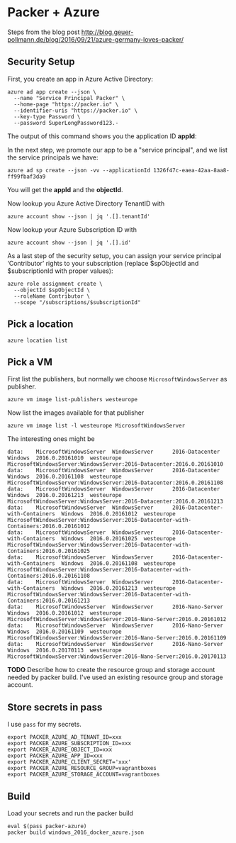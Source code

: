 # Packer + Azure

Steps from the blog post http://blog.geuer-pollmann.de/blog/2016/09/21/azure-germany-loves-packer/

## Security Setup

First, you create an app in Azure Active Directory:

```
azure ad app create --json \
  --name "Service Principal Packer" \
  --home-page "https://packer.io" \
  --identifier-uris "https://packer.io" \
  --key-type Password \
  --password SuperLongPassword123.-
```

The output of this command shows you the application ID **appId**:

In the next step, we promote our app to be a "service principal", and we list
the service principals we have:

```
azure ad sp create --json -vv --applicationId 1326f47c-eaea-42aa-8aa8-ff99fbaf3da9
```

You will get the **appId** and the **objectId**.

Now lookup you Azure Active Directory TenantID with

```
azure account show --json | jq '.[].tenantId'
```

Now lookup your Azure Subscription ID with

```
azure account show --json | jq '.[].id'
```

As a last step of the security setup, you can assign your service principal ‘Contributor’ rights to your subscription (replace $spObjectId and $subscriptionId with proper values):

```
azure role assignment create \
  --objectId $spObjectId \
  --roleName Contributor \
  --scope "/subscriptions/$subscriptionId"
```

## Pick a location

```
azure location list
```

## Pick a VM

First list the publishers, but normally we choose `MicrosoftWindowsServer` as publisher.

```
azure vm image list-publishers westeurope
```

Now list the images available for that publisher

```
azure vm image list -l westeurope MicrosoftWindowsServer
```

The interesting ones might be

```
data:    MicrosoftWindowsServer  WindowsServer      2016-Datacenter                  Windows  2016.0.20161010  westeurope  MicrosoftWindowsServer:WindowsServer:2016-Datacenter:2016.0.20161010                
data:    MicrosoftWindowsServer  WindowsServer      2016-Datacenter                  Windows  2016.0.20161108  westeurope  MicrosoftWindowsServer:WindowsServer:2016-Datacenter:2016.0.20161108                
data:    MicrosoftWindowsServer  WindowsServer      2016-Datacenter                  Windows  2016.0.20161213  westeurope  MicrosoftWindowsServer:WindowsServer:2016-Datacenter:2016.0.20161213                
data:    MicrosoftWindowsServer  WindowsServer      2016-Datacenter-with-Containers  Windows  2016.0.20161012  westeurope  MicrosoftWindowsServer:WindowsServer:2016-Datacenter-with-Containers:2016.0.20161012
data:    MicrosoftWindowsServer  WindowsServer      2016-Datacenter-with-Containers  Windows  2016.0.20161025  westeurope  MicrosoftWindowsServer:WindowsServer:2016-Datacenter-with-Containers:2016.0.20161025
data:    MicrosoftWindowsServer  WindowsServer      2016-Datacenter-with-Containers  Windows  2016.0.20161108  westeurope  MicrosoftWindowsServer:WindowsServer:2016-Datacenter-with-Containers:2016.0.20161108
data:    MicrosoftWindowsServer  WindowsServer      2016-Datacenter-with-Containers  Windows  2016.0.20161213  westeurope  MicrosoftWindowsServer:WindowsServer:2016-Datacenter-with-Containers:2016.0.20161213
data:    MicrosoftWindowsServer  WindowsServer      2016-Nano-Server                 Windows  2016.0.20161012  westeurope  MicrosoftWindowsServer:WindowsServer:2016-Nano-Server:2016.0.20161012               
data:    MicrosoftWindowsServer  WindowsServer      2016-Nano-Server                 Windows  2016.0.20161109  westeurope  MicrosoftWindowsServer:WindowsServer:2016-Nano-Server:2016.0.20161109               
data:    MicrosoftWindowsServer  WindowsServer      2016-Nano-Server                 Windows  2016.0.20170113  westeurope  MicrosoftWindowsServer:WindowsServer:2016-Nano-Server:2016.0.20170113               
```


**TODO** Describe how to create the resource group and storage account needed by packer build. I've used an existing resource group and storage account.

## Store secrets in pass

I use `pass` for my secrets.

```
export PACKER_AZURE_AD_TENANT_ID=xxx
export PACKER_AZURE_SUBSCRIPTION_ID=xxx
export PACKER_AZURE_OBJECT_ID=xxx
export PACKER_AZURE_APP_ID=xxx
export PACKER_AZURE_CLIENT_SECRET='xxx'
export PACKER_AZURE_RESOURCE_GROUP=vagrantboxes
export PACKER_AZURE_STORAGE_ACCOUNT=vagrantboxes
```

## Build

Load your secrets and run the packer build

```
eval $(pass packer-azure)
packer build windows_2016_docker_azure.json
```
